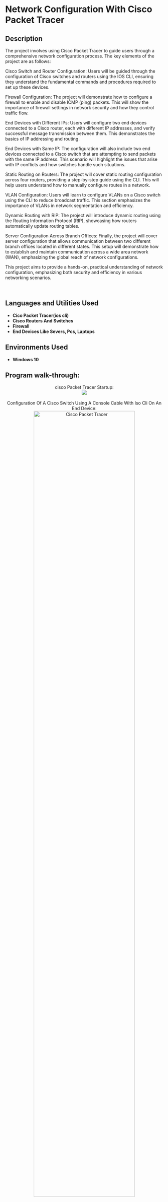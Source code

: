 <h1>Network Configuration With Cisco Packet Tracer</h1>



<h2>Description</h2>
The project involves using Cisco Packet Tracer to guide users through a comprehensive network configuration process. The key elements of the project are as follows:

Cisco Switch and Router Configuration: Users will be guided through the configuration of Cisco switches and routers using the IOS CLI, ensuring they understand the fundamental commands and procedures required to set up these devices.

Firewall Configuration: The project will demonstrate how to configure a firewall to enable and disable ICMP (ping) packets. This will show the importance of firewall settings in network security and how they control traffic flow.

End Devices with Different IPs: Users will configure two end devices connected to a Cisco router, each with different IP addresses, and verify successful message transmission between them. This demonstrates the basics of IP addressing and routing.

End Devices with Same IP: The configuration will also include two end devices connected to a Cisco switch that are attempting to send packets with the same IP address. This scenario will highlight the issues that arise with IP conflicts and how switches handle such situations.

Static Routing on Routers: The project will cover static routing configuration across four routers, providing a step-by-step guide using the CLI. This will help users understand how to manually configure routes in a network.

VLAN Configuration: Users will learn to configure VLANs on a Cisco switch using the CLI to reduce broadcast traffic. This section emphasizes the importance of VLANs in network segmentation and efficiency.

Dynamic Routing with RIP: The project will introduce dynamic routing using the Routing Information Protocol (RIP), showcasing how routers automatically update routing tables.

Server Configuration Across Branch Offices: Finally, the project will cover server configuration that allows communication between two different branch offices located in different states. This setup will demonstrate how to establish and maintain communication across a wide area network (WAN), emphasizing the global reach of network configurations.

This project aims to provide a hands-on, practical understanding of network configuration, emphasizing both security and efficiency in various networking scenarios.







<br />

<h2>Languages and Utilities Used</h2>

- <b>Cico Packet Tracer(ios cli)</b> 
- <b>Cisco Routers And Switches</b>
- <b>Firewall</b>
- <b>End Devices Like Severs, Pcs, Laptops</b>
<h2>Environments Used </h2>

- <b>Windows 10</b>

<h2>Program walk-through:</h2>

<p align="center">
cisco Packet Tracer Startup: <br/>
<img src=https://imgur.com/Dr550jt.png="Cisco Packet Tracer"/>
<br />
<br />
Configuration Of A Cisco Switch Using A Console Cable With Iso Cli On An End Device:  <br/>
<img src="https://imgur.com/nEH9Gp9.png" height="80%" width="80%" alt="Cisco Packet Tracer"/>
<br />
<br />
Configuration Of A Cisco Router Using A Console Cable With Iso Cli On An End Device: <br/>
<img src="https://imgur.com/YDTGF8e.png" height="80%" width="80%" alt="Cisco Packet Tracer"/>
<br />
<br />
Firewall Configuration:  <br/>
<img src="https://imgur.com/KQnTQnp.png" height="80%" width="80%" alt="Cisco Packet Tracer"/>
<br />
<br />
Firewall Configuration Ping Packet Status:  <br/>
<img src="https://imgur.com/G4GrWBl.png" height="80%" width="80%" alt="Cisco Packet Tracer"/>
<br />
<br />
Connecting 2 Devices With Different Ip Address On A Cisco Router:  <br/>
<img src="https://imgur.com/271pKoE.png" height="80%" width="80%" alt="Cisco Packet Tracer"/>
<br />
<br />
Connecting 2 Devices With the Same Ip Address On A Cisco Switch:  <br/>
<img src="https://imgur.com/qaNMksR.png" height="80%" width="80%" alt="Cisco Packet Tracer"/>
<br />
<br />
Static Routing With 4 Cisco Routers With Different Ip Addres:  <br/>
<img src="https://imgur.com/e2KAexT.png" height="80%" width="80%" alt="Cisco Packet Tracer"/>
<br />
<br />
Static Routing On 3 Routers Using The Cli:  <br/>
<img src="https://imgur.com/Cr7z10v.png" height="80%" width="80%" alt="Cisco Packet Tracer"/>
<br />
<br />
Configuration Confirmed On The Static Connection On 3 Cisco Router Using The Cli:  <br/>
<img src="https://imgur.com/U7yluuX.png" height="80%" width="80%" alt="Cisco Packet Tracer"/>
<br />
<br />
Vlan Configuration On Cisco Switch Limiting Broadcast From Cli:  <br/>
<img src="https://imgur.com/cG8gFji.png" height="80%" width="80%" alt="Cisco Packet Tracer"/>
<br />
<br />
Vlan Configuration On Cisco Switch Limiting Broadcast:  <br/>
<img src="https://imgur.com/PWV9iZL.png" height="80%" width="80%" alt="Cisco Packet Tracer"/>
<br />
<br />
Vlan Configuration On Cisco Switch Limiting Broadcast:  <br/>
<img src="https://imgur.com/7LUtXEd.png" height="80%" width="80%" alt="Cisco Packet Tracer"/>
<br />
<br />
Vlan Structure On Cisco Switch Limiting Broadcast:  <br/>
<img src="https://imgur.com/cfo9QRr.png" height="80%" width="80%" alt="Cisco Packet Tracer"/>
<br />
<br />
 Dynamic Routing Rip Approach:  <br/>
<img src="https://imgur.com/6ZD3MwV.png" height="80%" width="80%" alt="Cisco Packet Tracer"/>
<br />
<br />
Cisco Server Configuration For Diffrent Branches Across The States:  <br/>
<img src="https://imgur.com/vckfT5D.png" height="80%" width="80%" alt="Cisco Packet Tracer"/>
</p>

<!--
 ```diff
- text in red
+ text in green
! text in orange
# text in gray
@@ text in purple (and bold)@@
```
--!>
